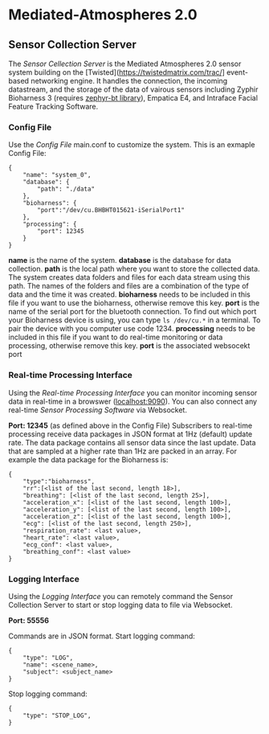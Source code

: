 # Mediated-Atmospheres 2.0

## Sensor Collection Server
The *Sensor Cellection Server* is the Mediated Atmospheres 2.0 sensor system building on the [Twisted](https://twistedmatrix.com/trac/] event-based networking engine. It handles the connection, the incoming datastream, and the storage of the data of vairous sensors including Zyphir Bioharness 3 (requires [zephyr-bt library](https://github.com/jpaalasm/zephyr-bt/tree/master/src/zephyr)), Empatica E4, and Intraface Facial Feature Tracking Software.

### Config File
Use the *Config File* main.conf to customize the system. This is an exmaple Config File: 
```
{
	"name": "system_0",
	"database": {
		"path": "./data"
	},
	"bioharness": {
		"port":"/dev/cu.BHBHT015621-iSerialPort1"
	},
	"processing": {
		"port": 12345
	}
}
```
**name** is the name of the system.
**database** is the database for data collection. **path** is the local path where you want to store the collected data. The system creates data folders and files for each data stream using this path. The names of the folders and files are a combination of the type of data and the time it was created. 
**bioharness** needs to be included in this file if you want to use the bioharness, otherwise remove this key. **port** is the name of the serial port for the bluetooth connection. To find out which port your Bioharness device is using, you can type ```ls /dev/cu.*``` in a terminal.
To pair the device with you computer use code 1234. 
**processing** needs to be included in this file if you want to do real-time monitoring or data processing, otherwise remove this key. **port** is the associated websocekt port
       

### Real-time Processing Interface
Using the *Real-time Processing Interface* you can monitor incoming sensor data in real-time in a browswer ([localhost:9090](localhost:9090)). You can also connect any real-time *Sensor Processing Software* via Websocket.  

**Port: 12345** (as defined above in the Config File)
Subscribers to real-time processing receive data packages in JSON format at 1Hz (default) update rate. The data package contains all sensor data since the last update. Data that are sampled at a higher rate than 1Hz are packed in an array. For example the data package for the Bioharness is:

```
{
	"type":"bioharness", 
	"rr":[<list of the last second, length 18>], 
	"breathing": [<list of the last second, length 25>],
	"acceleration_x": [<list of the last second, length 100>],
	"acceleration_y": [<list of the last second, length 100>],
	"acceleration_z": [<list of the last second, length 100>],
	"ecg": [<list of the last second, length 250>],
	"respiration_rate": <last value>,
	"heart_rate": <last value>,
	"ecg_conf": <last value>,
	"breathing_conf": <last value>
}
```

### Logging Interface
Using the *Logging Interface* you can remotely command the Sensor Collection Server to start or stop logging data to file via Websocket. 

**Port: 55556**

Commands are in JSON format.
Start logging command:
```
{
	"type": "LOG",
	"name": <scene_name>,
	"subject": <subject_name>
}
```

Stop logging command:
```
{
	"type": "STOP_LOG",
}
```